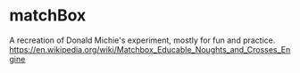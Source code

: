 # matchBox
A recreation of Donald Michie's experiment, mostly for fun and practice.
https://en.wikipedia.org/wiki/Matchbox_Educable_Noughts_and_Crosses_Engine
